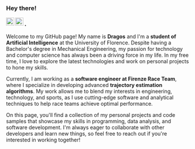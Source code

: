 

### Hey there! 
<a href="https://www.instagram.com/dragos.tanasa/?next=%2F">
  <img align="left" alt="Dragos's Instagram" width="22px" src="https://raw.githubusercontent.com/hussainweb/hussainweb/main/icons/instagram.png" />
</a>

<a href="https://www.linkedin.com/in/dragostanasa/">
  <img align="left" alt="Dragos's LinkedIN" width="22px" src="https://raw.githubusercontent.com/peterthehan/peterthehan/master/assets/linkedin.svg" />
</a>

### .

Welcome to my GitHub page! My name is **Dragos** and I'm a **student of Artificial Intelligence** at the University of Florence. Despite having a Bachelor's degree in Mechanical Engineering, my passion for technology and computer science has always been a driving force in my life. In my free time, I love to explore the latest technologies and work on personal projects to hone my skills.

Currently, I am working as a **software engineer at Firenze Race Team**, where I specialize in developing advanced **trajectory estimation algorithms**. My work allows me to blend my interests in engineering, technology, and sports, as I use cutting-edge software and analytical techniques to help race teams achieve optimal performance.

On this page, you'll find a collection of my personal projects and code samples that showcase my skills in programming, data analysis, and software development. I'm always eager to collaborate with other developers and learn new things, so feel free to reach out if you're interested in working together!
